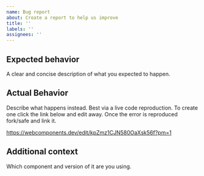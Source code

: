 ```yaml
---
name: Bug report
about: Create a report to help us improve
title: ''
labels: ''
assignees: ''
---
```


## Expected behavior

A clear and concise description of what you expected to happen.

## Actual Behavior

Describe what happens instead. Best via a live code reproduction.
To create one click the link below and edit away.
Once the error is reproduced fork/safe and link it.

https://webcomponents.dev/edit/kpZmz1CJN580OaXsk56f?pm=1

## Additional context

Which component and version of it are you using.
